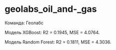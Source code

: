 # geolabs_oil_and-_gas
Команда: Геолабс

Модель XGBoost: R2 = 0.1945, MSE = 4.0764.

Модель Random Forest: R2 = 0.1811, MSE = 4.3036.

